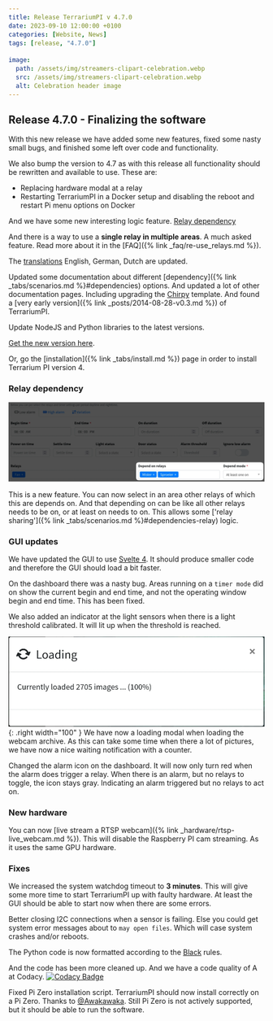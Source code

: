 ```yaml
---
title: Release TerrariumPI v 4.7.0
date: 2023-09-10 12:00:00 +0100
categories: [Website, News]
tags: [release, "4.7.0"]

image:
  path: /assets/img/streamers-clipart-celebration.webp
  src: /assets/img/streamers-clipart-celebration.webp
  alt: Celebration header image
---
```


## Release 4.7.0 - Finalizing the software

With this new release we have added some new features, fixed some nasty small bugs, and finished some left over code and functionality.

We also bump the version to 4.7 as with this release all functionality should be rewritten and available to use. These are:

- Replacing hardware modal at a relay
- Restarting TerrariumPI in a Docker setup and disabling the reboot and restart Pi menu options on Docker

And we have some new interesting logic feature. [Relay dependency](#relay-dependency)

And there is a way to use a **single relay in multiple areas**. A much asked feature. Read more about it in the [FAQ]({% link _faq/re-use_relays.md %}).

The [translations](https://weblate.theyosh.nl/engage/terrariumpi/) English, German, Dutch are updated.

Updated some documentation about different [dependency]({% link _tabs/scenarios.md %}#dependencies) options. And updated a lot of other documentation pages. Including upgrading the [Chirpy](https://github.com/cotes2020/jekyll-theme-chirpy) template. And found a [very early version]({% link _posts/2014-08-28-v0.3.md %}) of TerrariumPI.

Update NodeJS and Python libraries to the latest versions.

[Get the new version here](https://github.com/theyosh/TerrariumPI/releases/tag/4.7.0).

Or, go the [installation]({% link _tabs/install.md %}) page in order to install Terrarium PI version 4.

### Relay dependency

![Relay dependencies](/assets/img/Relay_dependencies.webp)

This is a new feature. You can now select in an area other relays of which this are depends on. And that depending on can be like all other relays needs to be on, or at least on needs to on. This allows some ['relay sharing']({% link _tabs/scenarios.md %}#dependencies-relay) logic.

### GUI updates

We have updated the GUI to use [Svelte 4](https://svelte.dev/blog/svelte-4). It should produce smaller code and therefore the GUI should load a bit faster.

On the dashboard there was a nasty bug. Areas running on a `timer mode` did on show the current begin and end time, and not the operating window begin and end time. This has been fixed.

We also added an indicator at the light sensors when there is a light threshold calibrated. It will lit up when the threshold is reached.

![Webcam archive loading modal](/assets/img/Webcam_archive_loading_modal.webp){: .right width="100" }
We have now a loading modal when loading the webcam archive. As this can take some time when there a lot of pictures, we have now a nice waiting notification with a counter.

Changed the alarm icon on the dashboard. It will now only turn red when the alarm does trigger a relay. When there is an alarm, but no relays to toggle, the icon stays gray. Indicating an alarm triggered but no relays to act on.

### New hardware

You can now [live stream a RTSP webcam]({% link _hardware/rtsp-live_webcam.md %}). This will disable the Raspberry PI cam streaming. As it uses the same GPU hardware.

### Fixes

We increased the system watchdog timeout to **3 minutes**. This will give some more time to start TerrariumPI up with faulty hardware. At least the GUI should be able to start now when there are some errors.

Better closing I2C connections when a sensor is failing. Else you could get system error messages about to `may open files`. Which will case system crashes and/or reboots.

The Python code is now formatted according to the [Black](https://github.com/psf/black) rules.

And the code has been more cleaned up. And we have a code quality of A at Codacy. [![Codacy Badge](https://api.codacy.com/project/badge/Grade/dba4e25f9efe4197926dd03aa6925d0f)](https://app.codacy.com/gh/theyosh/TerrariumPI?utm_source=github.com&utm_medium=referral&utm_content=theyosh/TerrariumPI&utm_campaign=Badge_Grade_Settings)

Fixed Pi Zero installation script. TerrariumPI should now install correctly on a Pi Zero. Thanks to [@Awakawaka](https://github.com/Awakawaka). Still Pi Zero is not actively supported, but it should be able to run the software.
